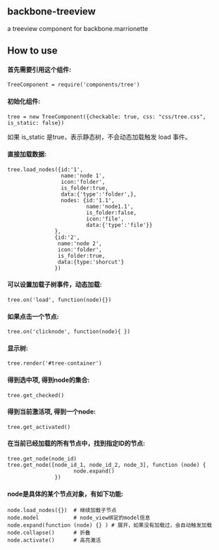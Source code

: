 ## backbone-treeview

a treeview component for backbone.marrionette

## How to use

#### 首先需要引用这个组件:

    TreeComponent = require('components/tree')

#### 初始化组件:

    tree = new TreeComponent({checkable: true, css: "css/tree.css", is_static: false})

如果 is_static 是true，表示静态树，不会动态加载触发 load 事件。


#### 直接加载数据:

    tree.load_nodes({id:'1',
                     name:'node 1',
                     icon:'folder',
                     is_folder:true,
                     data:{'type':'folder',},
                     nodes: {id:'1.1',
                             name:'node1.1',
                             is_folder:false,
                             icon:'file',
                             data:{'type':'file'}}
                   },
                   {id:'2',
                    name:'node 2',
                    icon:'folder',
                    is_folder:true,
                    data:{type:'shorcut'}
                   })

#### 可以设置加载子树事件，动态加载:

    tree.on('load', function(node){})

#### 如果点击一个节点:

    tree.on('clicknode', function(node){ })
 
#### 显示树:

    tree.render('#tree-container')

#### 得到选中项, 得到node的集合:

    tree.get_checked()

#### 得到当前激活项, 得到一个node:

    tree.get_activated()

#### 在当前已经加载的所有节点中，找到指定ID的节点:

    tree.get_node(node_id)
    tree.get_node([node_id_1, node_id_2, node_3], function (node) {
                         node.expand()
                   })

#### node是具体的某个节点对象，有如下功能:

    node.load_nodes({})  # 继续加载子节点
    node.model           # node_view绑定的model信息
    node.expand(function (node) {} ) # 展开，如果没有加载过，会自动触发加载
    node.collapse()      # 折叠
    node.activate()      # 高亮激活